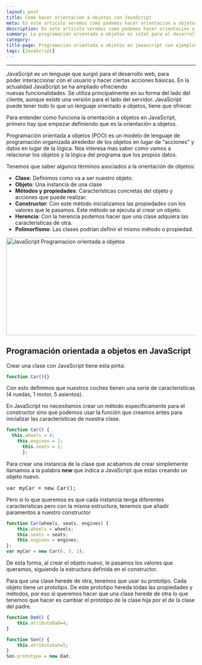 ```yaml
---
layout: post
title: Como hacer orientacion a objetos con JavaScript 
meta: En este articulo veremos como podemos hacer orientacion a objetos usando JavaScript.
description: En este articulo veremos como podemos hacer orientacion a objetos usando JavaScript.
summary: La programación orientada a objetos es vital para el desarrollo web y de software, por lo que es esencial que sepamos como funciona. La programación orientada a objetos tamboén se puede aplicar a JavaScprit.
category:
title-page: Programacion orientada a objetos en javascript con ejemplos
tags: [JavaScript]
---
```


***

JavaScript es un lenguaje que surgió para el desarrollo web, para poder interaccionar con el usuario y hacer ciertas acciones básicas. En la actualidad JavaScript se ha ampliado ofreciendo nuevas funcionalidades. Se utiliza principalmente en su forma del lado del cliente, aunque existe una versión para el lado del servidor. JavaScript puede tener todo lo que un lenguaje orientado a objetos, tiene que ofrecer.

Para entender como funciona la orientación a objetos en JavaScript, primero hay que empezar definiendo que es la orientación a objetos.

Programación orientada a objetos (POO) es un modelo de lenguaje de programación organizada alrededor de los objetos en lugar de "acciones" y datos en lugar de la lógica. Nos interesa mas saber como vamos a relacionar los objetos y la lógica del programa que los propios datos.

Tenemos que saber algunos términos asociados a la orientación de objetos:
<ul>
    <quote>
        <li><strong>Clase</strong>: Definimos como va a ser nuestro objeto.</li>
        <li><strong>Objeto</strong>: Una instancia de una clase</li>
        <li><strong>Métodos y propiedades</strong>: Características concretas del objeto y acciones que puede realizar.</li>
        <li><strong>Constructor</strong>: Con este método inicializamos las propiedades con los valores que le pasamos. Este método se ejecuta al crear un objeto.</li>
        <li><strong>Herencia</strong>: Con la herencia podemos hacer que una clase adquiera las características de otra.</li>
        <li><strong>Polimorfismo</strong>: Las clases podrían definir el mismo método o propiedad.</li>
    </quote>
</ul>
<a href="http://i.imgur.com/xsxithS.jpg"><img class="responsive-img" src="http://i.imgur.com/xsxithS.jpg" alt="JavaScript Programacion orientada a objetos" width="523" height="260" alt="jvacript programacion orientada a objetos" /></a>
<h2>Programación orientada a objetos en JavaScript</h2>
Crear una clase con JavaScript tiene esta pinta:

```javascript
function Car(){}
```

Con esto definimos que nuestros coches tienen una serie de caracteristicas (4 ruedas, 1 motor, 5 asientos).

En JavaScript no necesitamos crear un método específicamente para el constructor sino que podemos usar la función que creamos antes para inicializar las características de nuestra clase.
```javascript
function Car() {
  this.wheels = 4;
    this.engines = 1;
      this.seats = 1;
      };
```
Para crear una instancia de la clase que acabamos de crear simplemente llamamos a la palabra <em><strong>new </strong></em>que indica a JavaScript que estas creando un objeto nuevo.
<pre class="lang:default decode:true">var myCar = new Car();</pre>
Pero si lo que queremos es que cada instancia tenga diferentes características pero con la misma estructura, tenemos que añadir paramentos a nuestro constructor

```javascript
function Car(wheels, seats, engines) {
    this.wheels = wheels;
    this.seats = seats;
    this.engines = engines;
};
var myCar = new Car(6, 3, 1);
```
De esta forma, al crear el objeto nuevo, le pasamos los valores que queramos, siguiendo la estructura definida en el constructor.

Para que una clase herede de otra, tenemos que usar su prototipo. Cada objeto tiene un prototipo. De este prototipo hereda todas las propiedades y métodos, por eso si queremos hacer que una clase herede de otra lo que tenemos que hacer es cambiar el prototipo de la clase hija por el de la clase del padre.

```javascript
function Dad() {
    this.atributoDad=4;
}

function Son() {
    this.atributoSon=5;
}
Son.prototype = new Dad;
```
